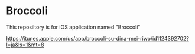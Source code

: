 # Broccoli

This reposiltory is for iOS application named "Broccoli"

https://itunes.apple.com/us/app/broccoli-su-dina-mei-riwo/id1124392702?l=ja&ls=1&mt=8

